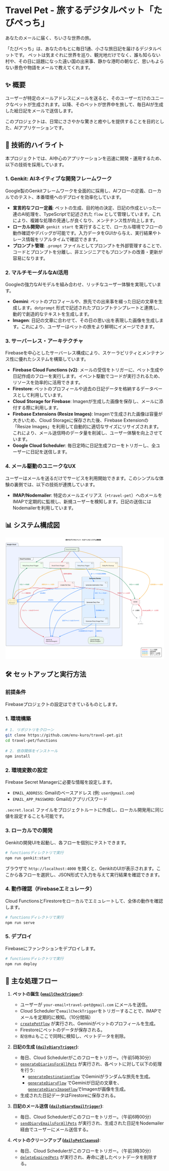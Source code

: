 # Travel Pet - 旅するデジタルペット「たびぺっち」

あなたのメールに届く、ちいさな世界の旅。

「たびぺっち」は、あなたのもとに毎日1通、小さな旅日記を届けるデジタルペットです。
ペットは気まぐれに世界を巡り、観光地だけでなく、誰も知らない村や、その日に話題になった遠い国の出来事、静かな港町の朝など、思いもよらない景色や物語をメールで教えてくれます。

## ✨ 概要

ユーザーが特定のメールアドレスにメールを送ると、そのユーザーだけのユニークなペットが生成されます。以降、そのペットが世界中を旅して、毎日AIが生成した絵日記をメールで送信します。

このプロジェクトは、日常にささやかな驚きと癒やしを提供することを目的とした、AIアプリケーションです。

## 🚀 技術的ハイライト

本プロジェクトでは、AI中心のアプリケーションを迅速に開発・運用するため、以下の技術を採用しています。

### 1. Genkit: AIネイティブな開発フレームワーク
Google製のGenkitフレームワークを全面的に採用し、AIフローの定義、ローカルでのテスト、本番環境へのデプロイを効率化しています。

- **宣言的なフロー定義**: ペットの生成、目的地の決定、日記の作成といった一連のAI処理を、TypeScriptで記述された `flow` として管理しています。これにより、複雑な処理の見通しが良くなり、メンテナンス性が向上します。
- **ローカル開発UI**: `genkit start` を実行することで、ローカル環境でフローの動作確認やデバッグが可能です。入力データをGUIから与え、実行結果やトレース情報をリアルタイムで確認できます。
- **プロンプト管理**: `.prompt` ファイルとしてプロンプトを外部管理することで、コードとプロンプトを分離し、非エンジニアでもプロンプトの改善・更新が容易になります。

### 2. マルチモーダルなAI活用
Googleの強力なAIモデルを組み合わせ、リッチなユーザー体験を実現しています。

- **Gemini**: ペットのプロフィールや、旅先での出来事を綴った日記の文章を生成します。`dotprompt` 形式で記述されたプロンプトテンプレートと連携し、動的で創造的なテキストを生成します。
- **Imagen**: 日記の文章に合わせて、その日の思い出を表現した画像を生成します。これにより、ユーザーはペットの旅をより鮮明にイメージできます。

### 3. サーバーレス・アーキテクチャ
Firebaseを中心としたサーバーレス構成により、スケーラビリティとメンテナンス性に優れたシステムを構築しています。

- **Firebase Cloud Functions (v2)**: メールの受信をトリガーに、ペット生成や日記作成のフローを実行します。イベント駆動でコードが実行されるため、リソースを効率的に活用できます。
- **Firestore**: ペットのプロフィールや過去の日記データを格納するデータベースとして利用しています。
- **Cloud Storage for Firebase**: Imagenが生成した画像を保存し、メールに添付する際に利用します。
- **Firebase Extensions (Resize Images)**: Imagenで生成された画像は容量が大きいため、Cloud Storageに保存された後、Firebase Extensionの「Resize Images」を利用して自動的に適切なサイズにリサイズされます。これにより、メール送信時のデータ量を削減し、ユーザー体験を向上させています。
- **Google Cloud Scheduler**: 毎日定時に日記生成フローをトリガーし、全ユーザーに日記を送信します。

### 4. メール駆動のユニークなUX
ユーザーはメールを送るだけでサービスを利用開始できます。このシンプルな体験の裏側では、以下の技術が連携しています。

- **IMAP/Nodemailer**: 特定のメールエイリアス（`+travel-pet`）へのメールをIMAPで定期的に監視し、新規ユーザーを検知します。日記の送信にはNodemailerを利用しています。

## 📊 システム構成図

![システム構成図](./systemDiagram.svg)


## 🛠️ セットアップと実行方法

### 前提条件
Firebaseプロジェクトの設定はできているものとします。

### 1. 環境構築
```bash
# 1. リポジトリをクローン
git clone https://github.com/enu-kuro/travel-pet.git
cd travel-pet/functions

# 2. 依存関係をインストール
npm install
```

### 2. 環境変数の設定
Firebase Secret Managerに必要な情報を設定します。

- `EMAIL_ADDRESS`: Gmailのベースアドレス (例: `user@gmail.com`)
- `EMAIL_APP_PASSWORD`: Gmailのアプリパスワード

`.secret.local` ファイルをプロジェクトルートに作成し、ローカル開発用に同じ値を設定することも可能です。

### 3. ローカルでの開発
Genkitの開発UIを起動し、各フローを個別にテストできます。

```bash
# functionsディレクトリで実行
npm run genkit:start
```
ブラウザで `http://localhost:4000` を開くと、GenkitのUIが表示されます。ここから各フローを選択し、JSON形式で入力を与えて実行結果を確認できます。

### 4. 動作確認（Firebaseエミュレータ）
Cloud FunctionsとFirestoreをローカルでエミュレートして、全体の動作を確認します。

```bash
# functionsディレクトリで実行
npm run serve
```

### 5. デプロイ
Firebaseにファンクションをデプロイします。

```bash
# functionsディレクトリで実行
npm run deploy
```

## 📜 主な処理フロー

1.  **ペットの誕生 ([`emailCheckTrigger`](functions/src/index.ts#L14-L28))**:
    - ユーザーが `your-email+travel-pet@gmail.com` にメールを送信。
    - Cloud Schedulerで`emailCheckTrigger`をトリガーすることで、IMAPでメールを定期的に検知。（10分間隔）
    - [`createPetFlow`](functions/src/createPetFlow.ts) が実行され、Geminiがペットのプロフィールを生成。
    - Firestoreにペットのデータが保存される。
    - `配信停止`もここで同時に検知し、ペットデータを削除。

2.  **日記の生成 ([`dailyDiaryTrigger`](functions/src/index.ts#L30-L44))**:
    - 毎日、Cloud Schedulerがこのフローをトリガー。（午前5時30分）
    - [`generateDiariesForAllPets`](functions/src/diaryService.ts#L15-L67) が実行され、各ペットに対して以下の処理を行う:
        - [`generateDestinationFlow`](functions/src/generateDestinationFlow.ts) でGeminiがランダムな旅先を生成。
        - [`generateDiaryFlow`](functions/src/generateDiaryFlow.ts) でGeminiが日記の文章を、[`generateDiaryImageFlow`](functions/src/generateDiaryImageFlow.ts)でImagenが画像を生成。
    - 生成された日記データはFirestoreに保存される。

3.  **日記のメール送信 ([`dailyDiaryEmailTrigger`](functions/src/index.ts#L46-L60))**:
    - 毎日、Cloud Schedulerがこのフローをトリガー。（午前6時00分）
    - [`sendDiaryEmailsForAllPets`](functions/src/diaryService.ts#L71-L112) が実行され、生成された日記をNodemailer経由でユーザーにメール送信する。

4.  **ペットのクリーンアップ ([`dailyPetCleanup`](functions/src/index.ts#L62-L75))**:
    - 毎日、Cloud Schedulerがこのフローをトリガー。（午前3時30分）
    - [`deleteExpiredPets`](functions/src/petService.ts#L46-L74) が実行され、寿命に達したペットデータを削除する。
